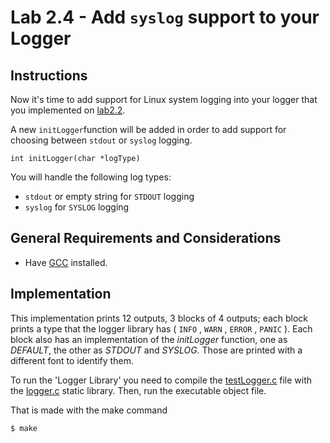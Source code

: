 Lab 2.4 - Add `syslog` support to your Logger
=============================================

Instructions
---------------------------------------

Now it's time to add support for Linux system logging into your logger that you implemented on [lab2.2](https://github.com/memoherreraacosta/ap-labs/tree/master/labs/lab2.2).

A new `initLogger`function will be added in order to add support for choosing between `stdout` or `syslog` logging.

```
int initLogger(char *logType)
```

You will handle the following log types:
- `stdout` or empty string for `STDOUT` logging
- `syslog` for `SYSLOG` logging



General Requirements and Considerations
---------------------------------------

- Have [GCC](https://gcc.gnu.org/install/) installed.



Implementation
---------------------------

This implementation prints 12 outputs, 3 blocks of 4 outputs; each block prints a type that the logger library has ( `INFO` , `WARN` , `ERROR` , `PANIC` ). Each block also has an implementation of the *initLogger* function, one as *DEFAULT*, the other as *STDOUT* and *SYSLOG*. Those are printed with a different font to identify them.

To run the 'Logger Library' you need to compile the [testLogger.c](./testLogger.c) file with the [logger.c](./logger.c) static library. Then, run the executable object file. 

That is made with the make command

```
$ make
```